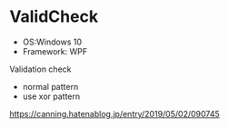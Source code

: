 # ValidCheck
- OS:Windows 10
- Framework: WPF


Validation check  
- normal pattern  
- use xor pattern  

https://canning.hatenablog.jp/entry/2019/05/02/090745
